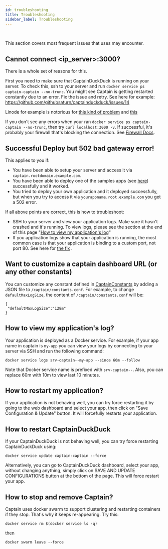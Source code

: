 ```yaml
---
id: troubleshooting
title: Troubleshooting
sidebar_label: Troubleshooting
---
```


<br/>

This section covers most frequent issues that uses may encounter.

## Cannot connect <ip_server>:3000?
There is a whole set of reasons for this.

First you need to make sure that CaptainDuckDuck is running on your server. To check this, ssh to your server and run `docker service ps captain-captain --no-trunc`. You might see Captain is getting restarted constantly due to an error. Fix the issue and retry. See here for example: https://github.com/githubsaturn/captainduckduck/issues/14

Linode for example is notorious for [this kind of problem](https://github.com/docker/machine/issues/2753#issuecomment-171822791) and [this](https://github.com/docker/machine/issues/2753#issuecomment-188353704)

If you don't see any errors when your ran `docker service ps captain-captain --no-trunc`, then try `curl localhost:3000 -v`. If successful, it's probably your firewall that's blocking the connection. See [Firewall Docs](firewall.md).

## Successful Deploy but 502 bad gateway error!
This applies to you if:
- You have been able to setup your server and access it via `captain.rootdomain.example.com`.
- You have been able to deploy one of the samples apps (see [here](https://github.com/githubsaturn/captainduckduck/tree/master/captain-sample-apps)) successfully and it worked.
- You tried to deploy your own application and it deployed successfully, but when you try to access it via `yourappname.root.example.com` you get a 502 error.

If all above points are correct, this is how to troubleshoot:
- SSH to your server and view your application logs. Make sure it hasn't crashed and it's running. To view logs, please see the section at the end of this page "[How to view my application's log](#how-to-view-my-applications-log)"
- If you application logs show that your application is running, the most common case is that your application is binding to a custom port, not port 80. See here for [the fix](https://github.com/githubsaturn/captainduckduck/issues/130) .

## Want to customize a captain dashboard URL (or any other constants)
You can customize any constant defined in [CaptainConstants](https://github.com/githubsaturn/captainduckduck/blob/master/app-backend/src/utils/CaptainConstants.js) by adding a JSON file to `/captain/constants.conf`. For example, to change `defaultMaxLogSize`, the content of `/captain/constants.conf` will be:
```
{
 "defaultMaxLogSize":"128m"
}
```


## How to view my application's log?
Your application is deployed as a Docker service. For example, if your app name in captain is `my-app` you can view your logs by connecting to your server via SSH and run the following command:
```
docker service logs srv-captain--my-app --since 60m --follow
```

Note that Docker service name is prefixed with `srv-captain--`. Also, you can replace 60m with 10m to view last 10 minutes.

## How to restart my application?
If your application is not behaving well, you can try force restarting it by going to the web dashboard and select your app, then click on "Save Configuration & Update" button. It will forcefully restarts your application.

## How to restart CaptainDuckDuck
If your CaptainDuckDuck is not behaving well, you can try force restarting CaptainDuckDuck using:
```
docker service update captain-captain --force
```

Alternatively, you can go to CaptainDuckDuck dashboard, select your app, without changing anything, simply click on SAVE AND UPDATE CONFIGURATIONS button at the bottom of the page. This will force restart your app.

## How to stop and remove Captain?
Captain uses docker swarm to support clustering and restarting containers if they stop. That's why it keeps re-appearing. Try this:

`docker service rm $(docker service ls -q)`

then

`docker swarm leave --force`
